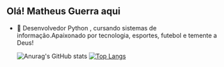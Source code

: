 ## Olá! Matheus Guerra aqui

- 🌟 Desenvolvedor Python , cursando sistemas de informação.Apaixonado por tecnologia, esportes, futebol e temente a Deus!

  
  ![Anurag's GitHub stats](https://github-readme-stats.vercel.app/api?username=matheusguerra77&theme=neon&show_icons=true)
  [![Top Langs](https://github-readme-stats.vercel.app/api/top-langs/?username=matheusguerra77)](https://github.com/matheusguerra77/github-readme-stats)
 
 
